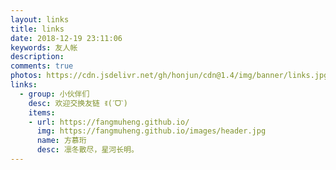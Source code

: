 ```yaml
---
layout: links
title: links
date: 2018-12-19 23:11:06
keywords: 友人帐
description: 
comments: true
photos: https://cdn.jsdelivr.net/gh/honjun/cdn@1.4/img/banner/links.jpg
links:
  - group: 小伙伴们
    desc: 欢迎交换友链 ꉂ(ˊᗜˋ)
    items:
    - url: https://fangmuheng.github.io/
      img: https://fangmuheng.github.io/images/header.jpg
      name: 方慕珩
      desc: 凛冬散尽，星河长明。
---
```

